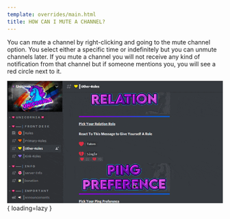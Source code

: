 ```yaml
---
template: overrides/main.html
title: HOW CAN I MUTE A CHANNEL?
---
```


You can mute a channel by right-clicking and going to the mute channel option. You select either a specific time or indefinitely but you can unmute channels later. If you mute a channel you will not receive any kind of notification from that channel but if someone mentions you, you will see a red circle next to it.

![Discord Muting a Channel](/assets/images/discord-mute-channel.gif){ loading=lazy }